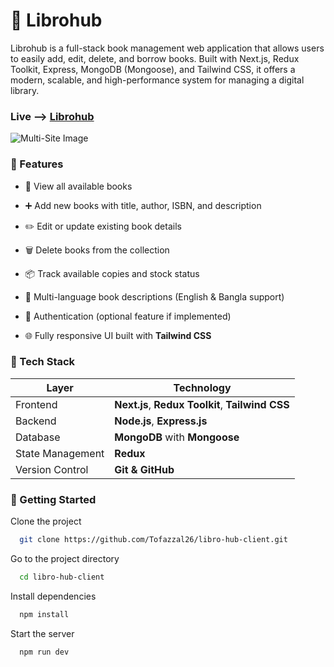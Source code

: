 
# 📙 Librohub

Librohub is a full-stack book management web application that allows users to easily add, edit, delete, and borrow books.
Built with Next.js, Redux Toolkit, Express, MongoDB (Mongoose), and Tailwind CSS, it offers a modern, scalable, and high-performance system for managing a digital library.

### Live --> [Librohub](https://libro-hub-client.vercel.app)



![Multi-Site Image](https://i.ibb.co.co/nNDTbJ5X/librohub.png)


### 🚀 Features

- 📖 View all available books  

- ➕ Add new books with title, author, ISBN, and description  

- ✏️ Edit or update existing book details  

- 🗑️ Delete books from the collection  

- 📦 Track available copies and stock status  

- 💬 Multi-language book descriptions (English & Bangla support)  

- 🔐 Authentication (optional feature if implemented)  

- 🌐 Fully responsive UI built with **Tailwind CSS**

### 🧩 Tech Stack

| Layer | Technology |
|-------|-------------|
| Frontend | **Next.js**, **Redux Toolkit**, **Tailwind CSS** |
| Backend | **Node.js**, **Express.js** |
| Database | **MongoDB** with **Mongoose** |
| State Management | **Redux** |
| Version Control | **Git & GitHub** |





### 🚀 Getting Started

Clone the project

```bash
  git clone https://github.com/Tofazzal26/libro-hub-client.git
```

Go to the project directory

```bash
  cd libro-hub-client
```

Install dependencies

```bash
  npm install
```

Start the server

```bash
  npm run dev
```

